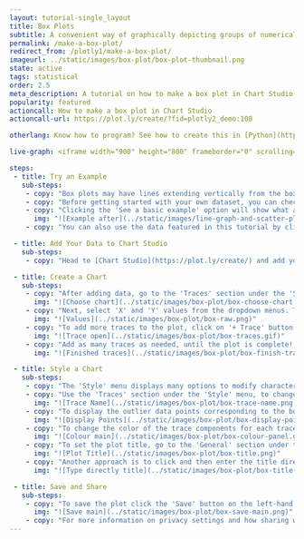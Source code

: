 ```yaml
---
layout: tutorial-single_layout
title: Box Plots
subtitle: A convenient way of graphically depicting groups of numerical data through their quartiles.
permalink: /make-a-box-plot/
redirect_from: /plotly1/make-a-box-plot/
imageurl: ../static/images/box-plot/box-plot-thumbnail.png
state: active
tags: statistical
order: 2.5
meta_description: A tutorial on how to make a box plot in Chart Studio.
popularity: featured
actioncall: How to make a box plot in Chart Studio
actioncall-url: https://plot.ly/create/?fid=plotly2_demo:108

otherlang: Know how to program? See how to create this in [Python](https://plot.ly/python/box-plots/) or [R](https://plot.ly/r/box-plots/).

live-graph: <iframe width="900" height="800" frameborder="0" scrolling="no" src="https://plot.ly/~plotly2_demo/108.embed"></iframe>

steps:
 - title: Try an Example
   sub-steps:
    - copy: "Box plots may have lines extending vertically from the boxes, or whiskers, indicating variability outside the upper and lower quartiles. This type of plot is also known as a box-and-whisker plot or box-and-whisker diagram."
    - copy: "Before getting started with your own dataset, you can check out an example. First, select the 'Type' menu. Hovering the mouse over the chart type icon, will display three options: 1) Charts like this by Chart Studio users, 2) View tutorials on this chart type and 3) See a basic example."
    - copy: "Clicking the 'See a basic example' option will show what a sample chart looks like after adding data and editing with the style. You'll also see what labels and style attributes were selected for this specific chart, as well as the end result."
      img: "![Example after](../static/images/line-graph-and-scatter-plot-with-excel/scatter-try-example.gif)"
    - copy: "You can also use the data featured in this tutorial by clicking on 'Open This Data in Chart Studio' on the left-hand side. It'll open in Chart Studio."

 - title: Add Your Data to Chart Studio
   sub-steps:
    - copy: "Head to [Chart Studio](https://plot.ly/create/) and add your data. You have the option of typing directly in the grid, uploading your file, or entering a URL of an online dataset. Chart Studio accepts .xls, .xlsx, or .csv files. For more information on how to enter your data, see [this](https://help.plot.ly/add-data-to-the-plotly-grid/) tutorial."

 - title: Create a Chart
   sub-steps:
    - copy: "After adding data, go to the 'Traces' section under the 'Structure' menu on the left-hand side. Choose the 'Type' of trace, then choose 'Box' under 'Distributions' chart type."
      img: "![Choose chart](../static/images/box-plot/box-choose-chart.png)"
    - copy: "Next, select 'X' and 'Y' values from the dropdown menus. This will create a raw box plot, as seen below."
      img: "![Values](../static/images/box-plot/box-raw.png)"
    - copy: "To add more traces to the plot, click on '+ Trace' button at the top right corner of the panel in the 'Traces' section under the 'Structure' menu."
      img: "![Trace open](../static/images/box-plot/box-traces.gif)"
    - copy: "Add as many traces as needed, until the plot is complete! This is what the plot looks like after adding them all."
      img: "![Finished traces](../static/images/box-plot/box-finish-traces.png)"

 - title: Style a Chart
   sub-steps:
    - copy: "The 'Style' menu displays many options to modify characteristics of the overall chart layout or the individual traces. To see more options about styling the chart, visit the [style and layout](https://help.plot.ly/tutorials/#layout) section of the Chart Studio documentation."
    - copy: "Use the 'Traces' section under the 'Style' menu, to change the properties of the traces. To set the trace names, type the name in the textbox provided under 'Name' property for each trace. Note that updating the trace name will update the legends as well."
      img: "![Trace Name](../static/images/box-plot/box-trace-name.png)"
    - copy: "To display the outlier data points corresponding to the box plots, select 'Outliers' under the 'Points' attribute. To display all the points, then select 'Show All'."
      img: "![Display Points](../static/images/box-plot/box-display-points.png)"
    - copy: "To change the color of the trace components for each trace, click on the respective color palettes as seen below. "
      img: "![Colour main](../static/images/box-plot/box-colour-panel.gif)"
    - copy: "To set the plot title, go to the 'General' section under the 'Style' menu and type in the plot title within the textbox provided under 'Title'."
      img: "![Plot Title](../static/images/box-plot/box-title.png)"
    - copy: "Another approach is to click and then enter the title directly on the plot interface. The same can be done for the axes title and the legends."
      img: "![Type directly title](../static/images/box-plot/box-title-direct.png)"

 - title: Save and Share
   sub-steps:
    - copy: "To save the plot click the 'Save' button on the left-hand side. A save modal will appear, as seen below, where you can specify the filenames and privacy settings for your plot and data grid."
      img: "![Save main](../static/images/box-plot/box-save-main.png)"
    - copy: "For more information on privacy settings and how sharing works, visit Chart Studio's [sharing tutorial](http://help.plot.ly/save-share-and-export-in-plotly/)."
---
```

